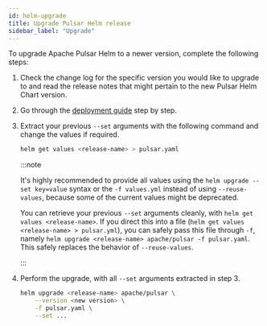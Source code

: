 ```yaml
---
id: helm-upgrade
title: Upgrade Pulsar Helm release
sidebar_label: "Upgrade"
---
```



To upgrade Apache Pulsar Helm to a newer version, complete the following steps:

1. Check the change log for the specific version you would like to upgrade to and read the release notes that might pertain to the new Pulsar Helm Chart version.

2. Go through the [deployment guide](helm-deploy.md) step by step.

3. Extract your previous `--set` arguments with the following command and change the values if required.

   ```bash
   helm get values <release-name> > pulsar.yaml
   ```

   :::note

   It's highly recommended to provide all values using the `helm upgrade --set key=value` syntax or the `-f values.yml` instead of using `--reuse-values`, because some of the current values might be deprecated.

   You can retrieve your previous `--set` arguments cleanly, with `helm get values <release-name>`. If you direct this into a file (`helm get values <release-name> > pulsar.yml`), you can safely pass this file through `-f`, namely `helm upgrade <release-name> apache/pulsar -f pulsar.yaml`. This safely replaces the behavior of `--reuse-values`.

   :::

4. Perform the upgrade, with all `--set` arguments extracted in step 3.

   ```bash
   helm upgrade <release-name> apache/pulsar \
       --version <new version> \
       -f pulsar.yaml \
       --set ...
   ```

